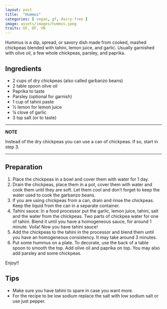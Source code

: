 ```yaml
---
layout: post
title:  "Hummus"
categories: [ vegan, gf, dairy-free ]
image: assets/images/hummus.jpeg
traits: GF, DF, VN
---
```


Hummus is a dip, spread, or savory dish made from cooked, mashed chickpeas blended with tahini, lemon juice, and garlic. Usually garnished with olive oil, a few whole chickpeas, parsley, and paprika.  


## Ingredients

* 2 cups of dry chickpeas (also called garbanzo beans)
* 2 table spoon olive oil
* Paprika to taste
* Parsley (optional for garnish)
* 1 cup of tahini paste
* ½ lemon for lemon juice
* ¼ clove of garlic
* 3 tsp salt (or to taste)

---
**NOTE** 

Instead of the dry chickpeas you can use a can of chickpeas. If so,  start in step 3.

---

## Preparation

1. Place the chickpeas in a bowl and cover them with water for 1 day.
2. Drain the chickpeas, place them in a pot, cover them with water and cook them until they are soft. Let them cool and don’t forget to keep the water used to cook the garbanzo beans.
3. If you are using chickpeas from a can, drain and rinse the chickpeas. Keep the liquid from the can in a separate container.
4. Tahini sauce: In a food processor put the garlic, lemon juice, tahini, salt and the water from the chickpeas. Two parts of chickpea water for one of tahini. Blend it until you have a homogeneous sauce, for around 1 minute. Voila! Now you have tahini sauce!
5. Add the chickpeas to the tahini in the processor and blend them until you have an homogeneous consistency. It may take around 3 minutes.
6. Put some hummus on a plate.  To decorate, use the back of a table spoon to smooth the top. Add olive oil and paprika on top. You may also add parsley and some chickpeas.

Enjoy!!


## Tips

* Make sure you have tahini to spare in case you want more.
* For the recipe to be low sodium replace the salt with low sodium salt or use just pepper.








